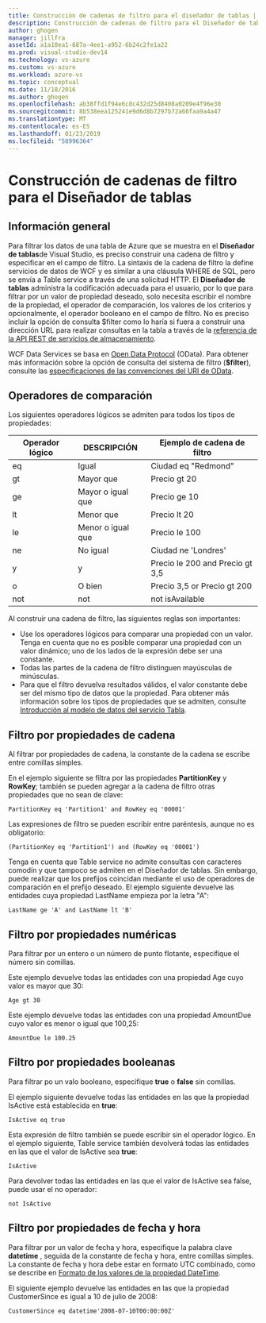 ```yaml
---
title: Construcción de cadenas de filtro para el diseñador de tablas | Microsoft Docs
description: Construcción de cadenas de filtro para el Diseñador de tablas
author: ghogen
manager: jillfra
assetId: a1a10ea1-687a-4ee1-a952-6b24c2fe1a22
ms.prod: visual-studio-dev14
ms.technology: vs-azure
ms.custom: vs-azure
ms.workload: azure-vs
ms.topic: conceptual
ms.date: 11/18/2016
ms.author: ghogen
ms.openlocfilehash: ab38ffd1f94e6c8c432d25d8408a0209e4f96e30
ms.sourcegitcommit: 8b538eea125241e9d6d8b7297b72a66faa9a4a47
ms.translationtype: MT
ms.contentlocale: es-ES
ms.lasthandoff: 01/23/2019
ms.locfileid: "58996364"
---
```

# <a name="constructing-filter-strings-for-the-table-designer"></a>Construcción de cadenas de filtro para el Diseñador de tablas
## <a name="overview"></a>Información general
Para filtrar los datos de una tabla de Azure que se muestra en el **Diseñador de tablas**de Visual Studio, es preciso construir una cadena de filtro y especificar en el campo de filtro. La sintaxis de la cadena de filtro la define servicios de datos de WCF y es similar a una cláusula WHERE de SQL, pero se envía a Table service a través de una solicitud HTTP. El **Diseñador de tablas** administra la codificación adecuada para el usuario, por lo que para filtrar por un valor de propiedad deseado, solo necesita escribir el nombre de la propiedad, el operador de comparación, los valores de los criterios y opcionalmente, el operador booleano en el campo de filtro. No es preciso incluir la opción de consulta $filter como lo haría si fuera a construir una dirección URL para realizar consultas en la tabla a través de la [referencia de la API REST de servicios de almacenamiento](http://go.microsoft.com/fwlink/p/?LinkId=400447).

WCF Data Services se basa en [Open Data Protocol](http://go.microsoft.com/fwlink/p/?LinkId=214805) (OData). Para obtener más información sobre la opción de consulta del sistema de filtro (**$filter**), consulte las [especificaciones de las convenciones del URI de OData](http://go.microsoft.com/fwlink/p/?LinkId=214806).

## <a name="comparison-operators"></a>Operadores de comparación
Los siguientes operadores lógicos se admiten para todos los tipos de propiedades:

| Operador lógico | DESCRIPCIÓN | Ejemplo de cadena de filtro |
| --- | --- | --- |
| eq |Igual |Ciudad eq "Redmond" |
| gt |Mayor que |Precio gt 20 |
| ge |Mayor o igual que |Precio ge 10 |
| lt |Menor que |Precio lt 20 |
| le |Menor o igual que |Precio le 100 |
| ne |No igual |Ciudad ne 'Londres' |
| y |y |Precio le 200 and Precio gt 3,5 |
| o |O bien |Precio 3,5 or Precio gt 200 |
| not |not |not isAvailable |

Al construir una cadena de filtro, las siguientes reglas son importantes:

* Use los operadores lógicos para comparar una propiedad con un valor. Tenga en cuenta que no es posible comparar una propiedad con un valor dinámico; uno de los lados de la expresión debe ser una constante.
* Todas las partes de la cadena de filtro distinguen mayúsculas de minúsculas.
* Para que el filtro devuelva resultados válidos, el valor constante debe ser del mismo tipo de datos que la propiedad. Para obtener más información sobre los tipos de propiedades que se admiten, consulte [Introducción al modelo de datos del servicio Tabla](http://go.microsoft.com/fwlink/p/?LinkId=400448).

## <a name="filtering-on-string-properties"></a>Filtro por propiedades de cadena
Al filtrar por propiedades de cadena, la constante de la cadena se escribe entre comillas simples.

En el ejemplo siguiente se filtra por las propiedades **PartitionKey** y **RowKey**; también se pueden agregar a la cadena de filtro otras propiedades que no sean de clave:

    PartitionKey eq 'Partition1' and RowKey eq '00001'

Las expresiones de filtro se pueden escribir entre paréntesis, aunque no es obligatorio:

    (PartitionKey eq 'Partition1') and (RowKey eq '00001')

Tenga en cuenta que Table service no admite consultas con caracteres comodín y que tampoco se admiten en el Diseñador de tablas. Sin embargo, puede realizar que los prefijos coincidan mediante el uso de operadores de comparación en el prefijo deseado. El ejemplo siguiente devuelve las entidades cuya propiedad LastName empieza por la letra "A":

    LastName ge 'A' and LastName lt 'B'

## <a name="filtering-on-numeric-properties"></a>Filtro por propiedades numéricas
Para filtrar por un entero o un número de punto flotante, especifique el número sin comillas.

Este ejemplo devuelve todas las entidades con una propiedad Age cuyo valor es mayor que 30:

    Age gt 30

Este ejemplo devuelve todas las entidades con una propiedad AmountDue cuyo valor es menor o igual que 100,25:

    AmountDue le 100.25

## <a name="filtering-on-boolean-properties"></a>Filtro por propiedades booleanas
Para filtrar po un valo booleano, especifique **true** o **false** sin comillas.

El ejemplo siguiente devuelve todas las entidades en las que la propiedad IsActive está establecida en **true**:

    IsActive eq true

Esta expresión de filtro también se puede escribir sin el operador lógico. En el ejemplo siguiente, Table service también devolverá todas las entidades en las que el valor de IsActive sea **true**:

    IsActive

Para devolver todas las entidades en las que el valor de IsActive sea false, puede usar el no operador:

    not IsActive

## <a name="filtering-on-datetime-properties"></a>Filtro por propiedades de fecha y hora
Para filtrar por un valor de fecha y hora, especifique la palabra clave **datetime** , seguida de la constante de fecha y hora, entre comillas simples. La constante de fecha y hora debe estar en formato UTC combinado, como se describe en [Formato de los valores de la propiedad DateTime](http://go.microsoft.com/fwlink/p/?LinkId=400449).

El siguiente ejemplo devuelve las entidades en las que la propiedad CustomerSince es igual a 10 de julio de 2008:

    CustomerSince eq datetime'2008-07-10T00:00:00Z'
